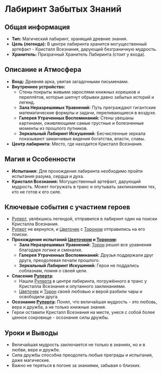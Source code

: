 # Лабиринт Забытых Знаний

## Общая информация

- **Тип:** Магический лабиринт, хранящий древние знания.
- **Цель (легенда):** В центре лабиринта хранится могущественный артефакт - Кристалл Всезнания, дарующий безграничную мудрость.
- **Хранитель:** Призрачный Хранитель Лабиринта (стоит у входа).

## Описание и Атмосфера

- **Вход:** Древняя арка, увитая загадочными письменами.
- **Внутреннее устройство:**
  - Стены покрыты живыми зарослями книжных корешков и переплётов, которые шепчут обрывки давно забытых историй и легенд.
  - **Зала Неразрешимых Уравнений:** Путь преграждают гигантские математические формулы и задачи, переливающиеся в воздухе.
  - **Галерея Утраченных Воспоминаний:** Стены увешаны картинами, оживляющими самые грустные и болезненные моменты из прошлого путников.
  - **Зеркальный Лабиринт Искушений:** Бесчисленные зеркала показывают заманчивые видения богатства, власти, славы.
- **Центр лабиринта:** Место, где находится Кристалл Всезнания.

## Магия и Особенности

- **Испытания:** Для прохождения лабиринта необходимо пройти испытания разума, сердца и духа.
- **Кристалл Всезнания:** Могущественный артефакт, дарующий мудрость. Может погружать в транс и опутывать заклинаниями тех, кто не готов к его силе.

## Ключевые события с участием героев

- [Руперт](../characters/main_heroes/rupert.md), увлёкшись легендой, отправился в лабиринт один на поиски Кристалла Всезнания.
- [Руперт](../characters/main_heroes/rupert.md) не вернулся, и [Цветочек](../characters/main_heroes/cvetochek.md) с [Тороном](../characters/main_heroes/toron.md) отправились на его поиски.
- **Прохождение испытаний [Цветочком](../characters/main_heroes/cvetochek.md) и [Тороном](../characters/main_heroes/toron.md):**
  - **Зала Неразрешимых Уравнений:** [Торон](../characters/main_heroes/toron.md) решил все уравнения благодаря логике и смекалке.
  - **Галерея Утраченных Воспоминаний:** Друзья поддержали друг друга, преодолевая печали прошлого.
  - **Зеркальный Лабиринт Искушений:** Герои не поддались соблазнам, помня о своей цели.
- **Спасение [Руперта](../characters/main_heroes/rupert.md):**
  - Нашли [Руперта](../characters/main_heroes/rupert.md) в центре лабиринта, погружённого в транс у Кристалла Всезнания и опутанного заклинаниями.
  - [Цветочек](../characters/main_heroes/cvetochek.md) и [Торон](../characters/main_heroes/toron.md) своей любовью и верой разбили чары и освободили друга.
- **Осознание [Руперта](../characters/main_heroes/rupert.md):** Понял, что величайшая мудрость - это любовь, вера и дружба, а не только книжные знания.
- Герои оставили Кристалл Всезнания на месте, унеся с собой более ценное сокровище - осознание силы дружбы.

## Уроки и Выводы

- Величайшая мудрость заключается не только в знаниях, но и в любви, вере и дружбе.
- Сила дружбы способна преодолеть любые преграды и испытания, даже магические.
- Важно не теряться в погоне за знаниями, забывая о близких.
